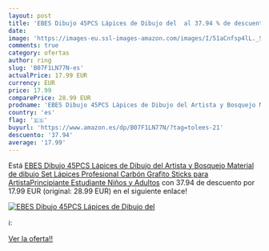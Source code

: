 ```yaml
---
layout: post
title: 'EBES Dibujo 45PCS Lápices de Dibujo del  al 37.94 % de descuento'
date: 
image: 'https://images-eu.ssl-images-amazon.com/images/I/51aCnfsp4lL._SL200_.jpg'
comments: true
category: ofertas
author: ring
slug: 'B07F1LN77N-es'
actualPrice: 17.99 EUR
currency: EUR
price: 17.99
comparePrice: 28.99 EUR
prodname: 'EBES Dibujo 45PCS Lápices de Dibujo del Artista y Bosquejo Material de dibujo Set Lápices Profesional Carbón Grafito Sticks para ArtistaPrincipiante Estudiante Niños y Adultos'
country: 'es'
flag: '🇪🇸'
buyurl: 'https://www.amazon.es/dp/B07F1LN77N/?tag=tolees-21'
descuento: '37.94'
average: '17.99'
---
```


Está [EBES Dibujo 45PCS Lápices de Dibujo del Artista y Bosquejo Material de dibujo Set Lápices Profesional Carbón Grafito Sticks para ArtistaPrincipiante Estudiante Niños y Adultos](https://www.amazon.es/dp/B07F1LN77N/?tag=tolees-21) con 37.94 de descuento por 17.99 EUR (original: 28.99 EUR) en el siguiente enlace!

[![EBES Dibujo 45PCS Lápices de Dibujo del ](https://images-eu.ssl-images-amazon.com/images/I/51aCnfsp4lL._SL200_.jpg)](https://www.amazon.es/dp/B07F1LN77N/?tag=tolees-21)

ℹ️:


[Ver la oferta!!](https://www.amazon.es/dp/B07F1LN77N/?tag=tolees-21)
